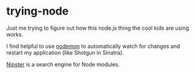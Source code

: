 trying-node
===========

Just me trying to figure out how this node.js thing the cool kids are using works.

I find helpful to use [nodemon](http://nodemon.io/) to automatically watch for changes and restart my application (like Shotgun in Sinatra).

[Nipster](http://eirikb.github.io/nipster/) is a search engine for Node modules.
